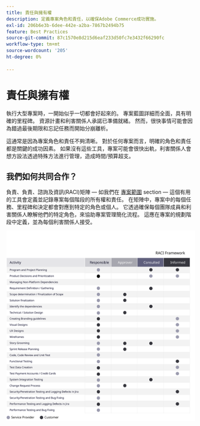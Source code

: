 ```yaml
---
title: 責任與擁有權
description: 定義專案角色和責任，以確保Adobe Commerce成功實施。
exl-id: 206b6e3b-6dee-442e-a2ba-7867b2494b75
feature: Best Practices
source-git-commit: 87c1570e8d215d6eaf233d50fc7e3432f66290fc
workflow-type: tm+mt
source-wordcount: '205'
ht-degree: 0%

---
```


# 責任與擁有權

執行大型專案時，一開始似乎一切都會好起來的。 專案藍圖詳細而全面，具有明確的里程碑。 資源計畫和利害關係人承諾已準備就緒。 然而，很快事情可能會因為錯過最後期限和忘記任務而開始分崩離析。

這通常是因為專案角色和責任不夠清晰。 對於任何專案而言，明確的角色和責任都是關鍵的成功因素。 如果沒有這些工具，專案可能會很快出軌，利害關係人會想方設法透過特殊方法進行管理，造成時間/預算超支。

## 我們如何共同合作？

負責、負責、諮詢及資訊(RACI)矩陣 — 如我們在 [專案範圍](../project-scope/deliverables.md) section — 這個有用的工具會定義並記錄專案每個階段的所有權和責任。 在矩陣中，專案中的每個任務、里程碑和決定都會對應到特定的角色或個人。 它透過確保每個團隊成員和利害關係人瞭解他們的特定角色，來協助專案管理簡化流程。 這應在專案的規劃階段中定義，並為每個利害關係人接受。

![說明RACI架構的表格](../../assets/playbooks/raci.svg)
